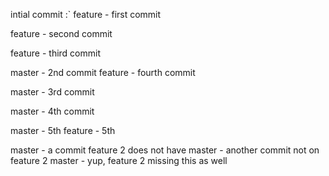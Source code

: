 intial commit
:`
feature - first commit

feature - second commit

feature - third commit

master - 2nd commit
feature - fourth commit

master - 3rd commit 

master - 4th commit

master - 5th
feature - 5th

master - a commit feature 2 does not have
master - another commit not on feature 2
master - yup, feature 2 missing this as well